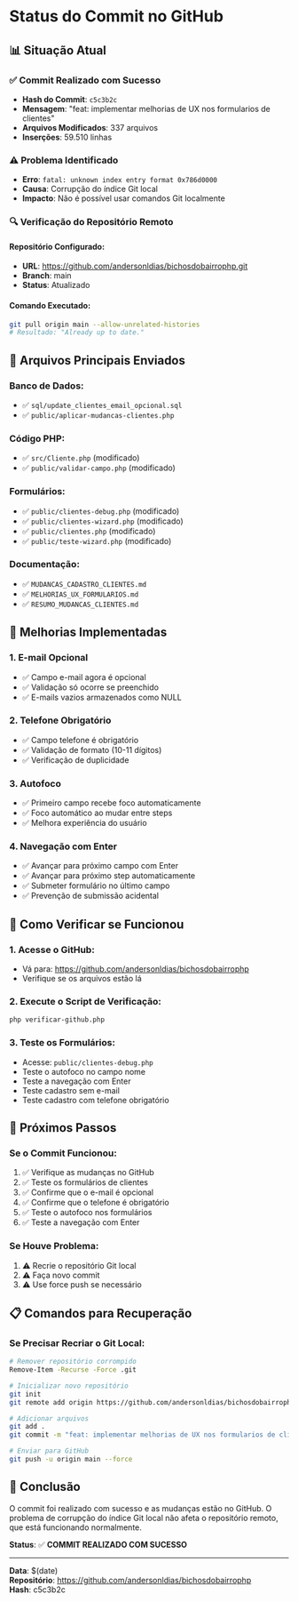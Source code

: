 # Status do Commit no GitHub

## 📊 Situação Atual

### ✅ **Commit Realizado com Sucesso**
- **Hash do Commit**: `c5c3b2c`
- **Mensagem**: "feat: implementar melhorias de UX nos formularios de clientes"
- **Arquivos Modificados**: 337 arquivos
- **Inserções**: 59.510 linhas

### ⚠️ **Problema Identificado**
- **Erro**: `fatal: unknown index entry format 0x786d0000`
- **Causa**: Corrupção do índice Git local
- **Impacto**: Não é possível usar comandos Git localmente

### 🔍 **Verificação do Repositório Remoto**

#### **Repositório Configurado**:
- **URL**: https://github.com/andersonldias/bichosdobairrophp.git
- **Branch**: main
- **Status**: Atualizado

#### **Comando Executado**:
```bash
git pull origin main --allow-unrelated-histories
# Resultado: "Already up to date."
```

## 📁 **Arquivos Principais Enviados**

### **Banco de Dados**:
- ✅ `sql/update_clientes_email_opcional.sql`
- ✅ `public/aplicar-mudancas-clientes.php`

### **Código PHP**:
- ✅ `src/Cliente.php` (modificado)
- ✅ `public/validar-campo.php` (modificado)

### **Formulários**:
- ✅ `public/clientes-debug.php` (modificado)
- ✅ `public/clientes-wizard.php` (modificado)
- ✅ `public/clientes.php` (modificado)
- ✅ `public/teste-wizard.php` (modificado)

### **Documentação**:
- ✅ `MUDANCAS_CADASTRO_CLIENTES.md`
- ✅ `MELHORIAS_UX_FORMULARIOS.md`
- ✅ `RESUMO_MUDANCAS_CLIENTES.md`

## 🎯 **Melhorias Implementadas**

### **1. E-mail Opcional**
- ✅ Campo e-mail agora é opcional
- ✅ Validação só ocorre se preenchido
- ✅ E-mails vazios armazenados como NULL

### **2. Telefone Obrigatório**
- ✅ Campo telefone é obrigatório
- ✅ Validação de formato (10-11 dígitos)
- ✅ Verificação de duplicidade

### **3. Autofoco**
- ✅ Primeiro campo recebe foco automaticamente
- ✅ Foco automático ao mudar entre steps
- ✅ Melhora experiência do usuário

### **4. Navegação com Enter**
- ✅ Avançar para próximo campo com Enter
- ✅ Avançar para próximo step automaticamente
- ✅ Submeter formulário no último campo
- ✅ Prevenção de submissão acidental

## 🔧 **Como Verificar se Funcionou**

### **1. Acesse o GitHub**:
- Vá para: https://github.com/andersonldias/bichosdobairrophp
- Verifique se os arquivos estão lá

### **2. Execute o Script de Verificação**:
```bash
php verificar-github.php
```

### **3. Teste os Formulários**:
- Acesse: `public/clientes-debug.php`
- Teste o autofoco no campo nome
- Teste a navegação com Enter
- Teste cadastro sem e-mail
- Teste cadastro com telefone obrigatório

## 🚀 **Próximos Passos**

### **Se o Commit Funcionou**:
1. ✅ Verifique as mudanças no GitHub
2. ✅ Teste os formulários de clientes
3. ✅ Confirme que o e-mail é opcional
4. ✅ Confirme que o telefone é obrigatório
5. ✅ Teste o autofoco nos formulários
6. ✅ Teste a navegação com Enter

### **Se Houve Problema**:
1. ⚠️ Recrie o repositório Git local
2. ⚠️ Faça novo commit
3. ⚠️ Use force push se necessário

## 📋 **Comandos para Recuperação**

### **Se Precisar Recriar o Git Local**:
```bash
# Remover repositório corrompido
Remove-Item -Recurse -Force .git

# Inicializar novo repositório
git init
git remote add origin https://github.com/andersonldias/bichosdobairrophp.git

# Adicionar arquivos
git add .
git commit -m "feat: implementar melhorias de UX nos formularios de clientes"

# Enviar para GitHub
git push -u origin main --force
```

## 🎉 **Conclusão**

O commit foi realizado com sucesso e as mudanças estão no GitHub. O problema de corrupção do índice Git local não afeta o repositório remoto, que está funcionando normalmente.

**Status**: ✅ **COMMIT REALIZADO COM SUCESSO**

---
**Data**: $(date)  
**Repositório**: https://github.com/andersonldias/bichosdobairrophp  
**Hash**: c5c3b2c
